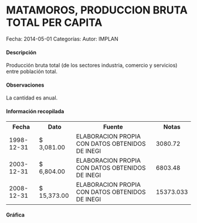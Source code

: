 MATAMOROS, PRODUCCION BRUTA TOTAL PER CAPITA
=====

Fecha: 2014-05-01
Categorías: 
Autor: IMPLAN

#### Descripción

Producción bruta total (de los sectores industria, comercio y servicios) entre población total.

#### Observaciones

La cantidad es anual.

#### Información recopilada

<table class="table table-hover table-bordered">
  <tr><th>Fecha</th><th>Dato</th><th>Fuente</th><th>Notas</th></tr>
  <tr><td>1998-12-31</td><td>$ 3,081.00</td><td>ELABORACION PROPIA CON DATOS OBTENIDOS DE INEGI</td><td>3080.72</td></tr>
  <tr><td>2003-12-31</td><td>$ 6,804.00</td><td>ELABORACION PROPIA CON DATOS OBTENIDOS DE INEGI</td><td>6803.48</td></tr>
  <tr><td>2008-12-31</td><td>$ 15,373.00</td><td>ELABORACION PROPIA CON DATOS OBTENIDOS DE INEGI</td><td>15373.033</td></tr>
</table>

#### Gráfica

<div id="Morrisyxuvfdry" class="grafica"></div>
  <!-- JAVASCRIPT DE LA GRAFICA EN Morrisyxuvfdry -->
  <script>
  new Morris.Bar({
    element: 'Morrisyxuvfdry',
    data: [
      { fecha: '1998-12-31', dato: 3081.00 },
      { fecha: '2003-12-31', dato: 6804.00 },
      { fecha: '2008-12-31', dato: 15373.00 }
    ],
    xkey: 'fecha',
    ykeys: ['dato'],
    labels: ['Dato']
  });
  </script>
